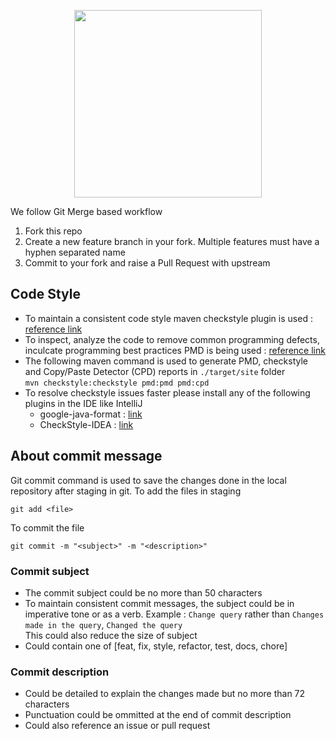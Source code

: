 <p align="center">
<img src="./cdpg.png" width="300">
</p>

We follow Git Merge based workflow
1. Fork this repo
2. Create a new feature branch in your fork. Multiple features must have a hyphen separated name
3. Commit to your fork and raise a Pull Request with upstream

## Code Style
- To maintain a consistent code style maven checkstyle plugin is used : [reference link](https://maven.apache.org/plugins/maven-checkstyle-plugin/index.html)
- To inspect, analyze the code to remove common programming defects,
inculcate programming best practices PMD is being used : [reference link](https://maven.apache.org/plugins/maven-pmd-plugin/)
- The following maven command is used to generate PMD, checkstyle and Copy/Paste Detector (CPD) reports in `./target/site` folder
<br> ```mvn checkstyle:checkstyle pmd:pmd pmd:cpd```
- To resolve checkstyle issues faster please install any of the following plugins in the IDE like IntelliJ 
  - google-java-format : [link](https://github.com/google/google-java-format?tab=readme-ov-file)
  - CheckStyle-IDEA : [link](https://plugins.jetbrains.com/plugin/1065-checkstyle-idea)

## About commit message
Git commit command is used to save the changes done in the local repository after staging in git.
To add the files in staging
```
git add <file>
```
To commit the file
```
git commit -m "<subject>" -m "<description>"
```

### Commit subject
- The commit subject could be no more than 50 characters
- To maintain consistent commit messages, the subject could be in imperative tone or as a
  verb. Example : `Change query` rather than `Changes made in the query`, `Changed the query`
  <br> This could also reduce the size of subject
- Could contain one of [feat, fix, style, refactor, test, docs, chore]

### Commit description
- Could be detailed to explain the changes made but no more than 72 characters
- Punctuation could be ommitted at the end of commit description
- Could also reference an issue or pull request